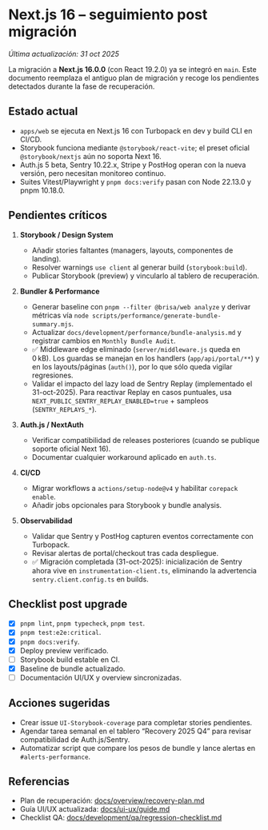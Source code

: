 # Next.js 16 – seguimiento post migración

_Última actualización: 31 oct 2025_

La migración a **Next.js 16.0.0** (con React 19.2.0) ya se integró en `main`. Este documento reemplaza el antiguo plan de migración y recoge los pendientes detectados durante la fase de recuperación.

## Estado actual

- `apps/web` se ejecuta en Next.js 16 con Turbopack en dev y build CLI en CI/CD.
- Storybook funciona mediante `@storybook/react-vite`; el preset oficial `@storybook/nextjs` aún no soporta Next 16.
- Auth.js 5 beta, Sentry 10.22.x, Stripe y PostHog operan con la nueva versión, pero necesitan monitoreo continuo.
- Suites Vitest/Playwright y `pnpm docs:verify` pasan con Node 22.13.0 y pnpm 10.18.0.

## Pendientes críticos

1. **Storybook / Design System**
   - Añadir stories faltantes (managers, layouts, componentes de landing).
   - Resolver warnings `use client` al generar build (`storybook:build`).
   - Publicar Storybook (preview) y vincularlo al tablero de recuperación.

2. **Bundler & Performance**
   - Generar baseline con `pnpm --filter @brisa/web analyze` y derivar métricas vía `node scripts/performance/generate-bundle-summary.mjs`.
   - Actualizar `docs/development/performance/bundle-analysis.md` y registrar cambios en `Monthly Bundle Audit`.
   - ✅ Middleware edge eliminado (`server/middleware.js` queda en 0 kB). Los guardas se manejan en los handlers (`app/api/portal/**`) y en los layouts/páginas (`auth()`), por lo que sólo queda vigilar regresiones.
   - Validar el impacto del lazy load de Sentry Replay (implementado el 31-oct-2025). Para reactivar Replay en casos puntuales, usa `NEXT_PUBLIC_SENTRY_REPLAY_ENABLED=true` + sampleos (`SENTRY_REPLAYS_*`).

3. **Auth.js / NextAuth**
   - Verificar compatibilidad de releases posteriores (cuando se publique soporte oficial Next 16).
   - Documentar cualquier workaround aplicado en `auth.ts`.

4. **CI/CD**
   - Migrar workflows a `actions/setup-node@v4` y habilitar `corepack enable`.
   - Añadir jobs opcionales para Storybook y bundle analysis.

5. **Observabilidad**
   - Validar que Sentry y PostHog capturen eventos correctamente con Turbopack.
   - Revisar alertas de portal/checkout tras cada despliegue.
   - ✅ Migración completada (31-oct-2025): inicialización de Sentry ahora vive en `instrumentation-client.ts`, eliminando la advertencia `sentry.client.config.ts` en builds.

## Checklist post upgrade

- [x] `pnpm lint`, `pnpm typecheck`, `pnpm test`.
- [x] `pnpm test:e2e:critical`.
- [x] `pnpm docs:verify`.
- [x] Deploy preview verificado.
- [ ] Storybook build estable en CI.
- [x] Baseline de bundle actualizado.
- [ ] Documentación UI/UX y overview sincronizadas.

## Acciones sugeridas

- Crear issue `UI-Storybook-coverage` para completar stories pendientes.
- Agendar tarea semanal en el tablero “Recovery 2025 Q4” para revisar compatibilidad de Auth.js/Sentry.
- Automatizar script que compare los pesos de bundle y lance alertas en `#alerts-performance`.

## Referencias

- Plan de recuperación: [docs/overview/recovery-plan.md](../../overview/recovery-plan.md)
- Guía UI/UX actualizada: [docs/ui-ux/guide.md](../ui-ux/guide.md)
- Checklist QA: [docs/development/qa/regression-checklist.md](../qa/regression-checklist.md)

